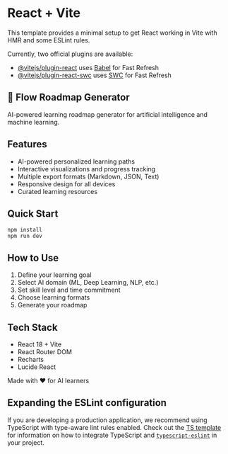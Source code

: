 # React + Vite

This template provides a minimal setup to get React working in Vite with HMR and some ESLint rules.

Currently, two official plugins are available:

- [@vitejs/plugin-react](https://github.com/vitejs/vite-plugin-react/blob/main/packages/plugin-react) uses [Babel](https://babeljs.io/) for Fast Refresh
- [@vitejs/plugin-react-swc](https://github.com/vitejs/vite-plugin-react/blob/main/packages/plugin-react-swc) uses [SWC](https://swc.rs/) for Fast Refresh

## 🚀 Flow Roadmap Generator

AI-powered learning roadmap generator for artificial intelligence and machine learning.

## Features

- AI-powered personalized learning paths
- Interactive visualizations and progress tracking
- Multiple export formats (Markdown, JSON, Text)
- Responsive design for all devices
- Curated learning resources

## Quick Start

```
npm install
npm run dev

```

## How to Use

1. Define your learning goal
2. Select AI domain (ML, Deep Learning, NLP, etc.)
3. Set skill level and time commitment
4. Choose learning formats
5. Generate your roadmap

## Tech Stack

- React 18 + Vite
- React Router DOM
- Recharts
- Lucide React

Made with ❤️ for AI learners

## Expanding the ESLint configuration

If you are developing a production application, we recommend using TypeScript with type-aware lint rules enabled. Check out the [TS template](https://github.com/vitejs/vite/tree/main/packages/create-vite/template-react-ts) for information on how to integrate TypeScript and [`typescript-eslint`](https://typescript-eslint.io) in your project.
